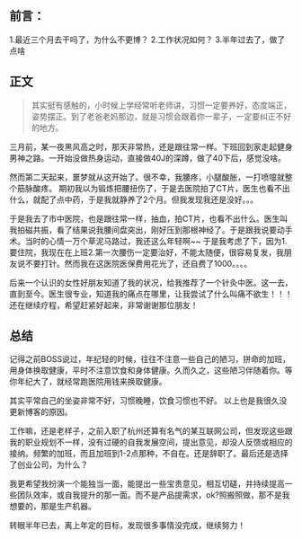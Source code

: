 ## 前言：
1.最近三个月去干吗了，为什么不更博？
2.工作状况如何？
3.半年过去了，做了点啥

## 正文

> 其实挺有感触的，小时候上学经常听老师讲，习惯一定要养好，态度端正，姿势摆正。到了老爸老妈那边，就是习惯会跟着你一辈子，一定要纠正不好的地方。

<!-- more -->

三月前，某一夜黑风高之时，那天非常热，还是跟往常一样。下班回到家走起健身男神之路。一开始没做热身运动，直接做40J的深蹲，做了40下后，感觉没啥。

然而第二天起来，噩梦就从这开始了。很不幸，我腰疼，小腿酸胀，一打喷嚏就整个筋脉酸疼。
期初我以为锻炼把腰扭伤了，于是去医院拍了CT片，医生也看不出什么，就配了点中药，于是我就静养了2个月。但我发现我还是没好。。。

于是我去了市中医院，也是跟往常一样，抽血，拍CT片，也看不出什么。医生叫我拍磁共振，看了结果说我腰间盘突出，刚好压到那根神经了。于是跟我说要动手术。当时的心情一万个草泥马路过，我还这么年轻啊~~ 于是我考虑了下，因为1.要住院，我现在在上班2.第一次腰伤一定要治好，不能太随便，很容易复发，我朋友说不要打针。然而我在这医院医保费用花光了，还自费了1000。。。。

后来一个认识的女性好朋友知道了我的状况，给我推荐了一个针灸中医。这一去，直到至今。医生很专业，知道我的痛点在哪里，让我尝试了什么叫痛不欲生！！！还在继续疗程，希望赶紧好起来，非常谢谢那位朋友！

## 总结
记得之前BOSS说过，年纪轻的时候，往往不注意一些自己的陋习，拼命的加班，用身体换取健康，平时不注意饮食和身体健康。久而久之，这些陋习伴随着你。等你年纪大了，就经常跑医院用钱来换取健康。

其实平常自己的坐姿非常不好，习惯晚睡，饮食习惯也不好。
以上也是我很久没更新博客的原因。

工作嘛，还是老样子，之前入职了杭州还算有名气的某互联网公司，但发现这些跟我的职业规划不一样，没有过硬的自我发展空间，提出意见，却没人反馈或相应的接纳。频繁的加班，而且加班到1-2点那种，不自在。还是辞职了。最后还是选择了创业公司，为什么？

我更希望我扮演一个能独当一面，能提出一些宝贵意见，相互切磋，并持续提高一些团队效率，或自我提升的那一面。而不是产品提需求，ok?照搬照做，那不是我想要的，那是生产机器。

转眼半年已去，离上年定的目标，发现很多事情没完成，继续努力！





